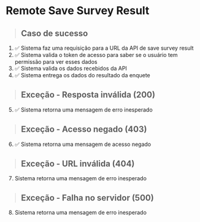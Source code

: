 # Remote Save Survey Result

> ## Caso de sucesso
1. ✅ Sistema faz uma requisição para a URL da API de save survey result
2. ✅ Sistema valida o token de acesso para saber se o usuário tem permissão para ver esses dados
3. ✅ Sistema valida os dados recebidos da API
4. ✅ Sistema entrega os dados do resultado da enquete

> ## Exceção - Resposta inválida (200)
5. ✅ Sistema retorna uma mensagem de erro inesperado

> ## Exceção - Acesso negado (403)
6. ✅ Sistema retorna uma mensagem de acesso negado

> ## Exceção - URL inválida (404)
7. Sistema retorna uma mensagem de erro inesperado

> ## Exceção - Falha no servidor (500)
8. Sistema retorna uma mensagem de erro inesperado
